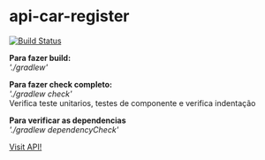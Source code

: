 # api-car-register

[![Build Status](https://travis-ci.org/dmbarra/api-car-register.svg?branch=master)](https://travis-ci.org/dmbarra/api-car-register)

**Para fazer build:**<br> 
_'./gradlew'_

**Para fazer check completo:**<br> 
_'./gradlew check'_<br> 
Verifica teste unitarios, testes de componente e verifica indentação 

**Para verificar as dependencias**<br> 
_'./gradlew dependencyCheck'_

[Visit API!](https://cars-api-register.herokuapp.com)